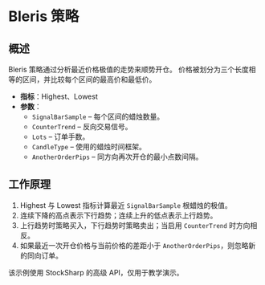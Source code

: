# Bleris 策略

## 概述
Bleris 策略通过分析最近价格极值的走势来顺势开仓。
价格被划分为三个长度相等的区间，并比较每个区间的最高价和最低价。

- **指标**：Highest、Lowest
- **参数**：
  - `SignalBarSample` – 每个区间的蜡烛数量。
  - `CounterTrend` – 反向交易信号。
  - `Lots` – 订单手数。
  - `CandleType` – 使用的蜡烛时间框架。
  - `AnotherOrderPips` – 同方向再次开仓的最小点数间隔。

## 工作原理
1. Highest 与 Lowest 指标计算最近 `SignalBarSample` 根蜡烛的极值。
2. 连续下降的高点表示下行趋势；连续上升的低点表示上行趋势。
3. 上行趋势时策略买入，下行趋势时策略卖出；当启用 `CounterTrend` 时方向相反。
4. 如果最近一次开仓价格与当前价格的差距小于 `AnotherOrderPips`，则忽略新的同向订单。

该示例使用 StockSharp 的高级 API，仅用于教学演示。

